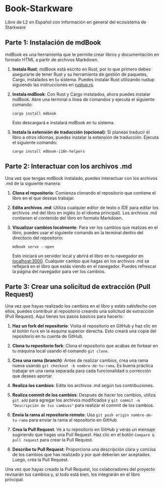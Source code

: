# Book-Starkware
Libro de L2 en Español con Información en general del ecosistema de Starkware

## Parte 1: Instalación de mdBook

mdBook es una herramienta que te permite crear libros y documentación en formato HTML a partir de archivos Markdown. 

1. **Instala Rust**: mdBook está escrito en Rust, por lo que primero debes asegurarte de tener Rust y su herramienta de gestión de paquetes, Cargo, instalados en tu sistema. Puedes instalar Rust utilizando rustup siguiendo las instrucciones en [rustup.rs](https://rustup.rs/).

2. **Instala mdBook**: Con Rust y Cargo instalados, ahora puedes instalar mdBook. Abre una terminal o línea de comandos y ejecuta el siguiente comando:

   ```
   cargo install mdbook
   ```

   Esto descargará e instalará mdBook en tu sistema.

3. **Instala la extensión de traducción (opcional)**: Si planeas traducir el libro a otros idiomas, puedes instalar la extensión de traducción. Ejecuta el siguiente comando:

   ```
   cargo install mdbook-i18n-helpers
   ```

## Parte 2: Interactuar con los archivos .md

Una vez que tengas mdBook instalado, puedes interactuar con los archivos .md de la siguiente manera:

1. **Clona el repositorio**: Comienza clonando el repositorio que contiene el libro en el que deseas trabajar.

2. **Edita archivos .md**: Utiliza cualquier editor de texto o IDE para editar los archivos .md del libro en inglés (o el idioma principal). Los archivos .md contienen el contenido del libro en formato Markdown.

3. **Visualizar cambios localmente**: Para ver los cambios que realizas en el libro, puedes usar el siguiente comando en la terminal dentro del directorio del repositorio:

   ```
   mdbook serve --open
   ```

   Esto iniciará un servidor local y abrirá el libro en tu navegador en [localhost:3000](http://localhost:3000). Cualquier cambio que hagas en los archivos .md se reflejará en el libro que estás viendo en el navegador. Puedes refrescar la página del navegador para ver los cambios.

## Parte 3: Crear una solicitud de extracción (Pull Request)

Una vez que hayas realizado los cambios en el libro y estés satisfecho con ellos, puedes contribuir al repositorio creando una solicitud de extracción (Pull Request). Aquí tienes los pasos básicos para hacerlo:

1. **Haz un fork del repositorio**: Visita el repositorio en GitHub y haz clic en el botón `Fork` en la esquina superior derecha. Esto creará una copia del repositorio en tu cuenta de GitHub.

2. **Clona tu repositorio fork**: Clona el repositorio que acabas de forkear en tu máquina local usando el comando `git clone`.

3. **Crea una rama (branch)**: Antes de realizar cambios, crea una rama nueva usando `git checkout -b nombre-de-tu-rama`. Es buena práctica trabajar en una rama separada para cada funcionalidad o corrección que desees aportar.

4. **Realiza los cambios**: Edita los archivos .md según tus contribuciones.

5. **Realiza commit de los cambios**: Después de hacer los cambios, utiliza `git add` para agregar los archivos modificados y `git commit -m "Descripción de tus cambios"` para realizar el commit de los cambios.

6. **Envía la rama al repositorio remoto**: Usa `git push origin nombre-de-tu-rama` para enviar la rama al repositorio en GitHub.

7. **Crea la Pull Request**: Ve a tu repositorio en GitHub y verás un mensaje sugiriendo que hagas una Pull Request. Haz clic en el botón `Compare & pull request` para crear la Pull Request.

8. **Describe tu Pull Request**: Proporciona una descripción clara y concisa de los cambios que has realizado y por qué deberían ser aceptados. Luego, crea la Pull Request.

Una vez que hayas creado la Pull Request, los colaboradores del proyecto revisarán tus cambios y, si todo está bien, los integrarán en el libro principal.

